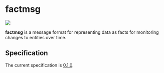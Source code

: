 # factmsg

[![](https://img.shields.io/badge/factmsg-0.1.0-blue.svg)](./0.1.0.md)

**factmsg** is a message format for representing data as facts for monitoring changes to entities over time.

## Specification

The current specification is [0.1.0](./0.1.0.md).
